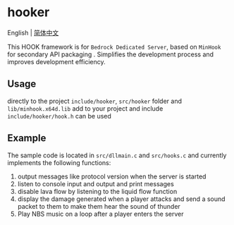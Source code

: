 # hooker

English | [简体中文](README_ZH.md)

This HOOK framework is for ``Bedrock Dedicated Server``, based on ``MinHook`` for secondary API packaging .
Simplifies the development process and improves development efficiency.

## Usage
directly to the project ``include/hooker``, ``src/hooker`` folder and ``lib/minhook.x64d.lib`` add to your project and include ``include/hooker/hook.h`` can be used

## Example
The sample code is located in ``src/dllmain.c`` and ``src/hooks.c`` and currently implements the following functions:
1. output messages like protocol version when the server is started
2. listen to console input and output and print messages
3. disable lava flow by listening to the liquid flow function
4. display the damage generated when a player attacks and send a sound packet to them to make them hear the sound of thunder
5. Play NBS music on a loop after a player enters the server
